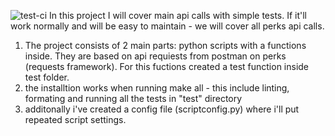 ![test-ci](https://github.com/werstatyw/perksapi_suite/actions/workflows/test-ci.yml/badge.svg)
In this project I will cover main api calls with simple tests. If it'll work normally and will be easy to maintain - we will cover all perks api calls.

1. The project consists of 2 main parts: python scripts with a functions inside. They are based on api requiests from postman on perks (requests framework). For this fuctions created a test function inside test folder.
2. the installtion works when running make all - this include linting, formating and running all the tests in "test" directory
3. additonally i've created a config file (scriptconfig.py) where i'll put repeated script settings.

